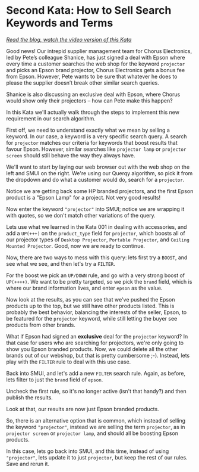 # Second Kata: How to Sell Search Keywords and Terms

<i><a href="https://opensourceconnections.com/blog/2020/10/19/pete-learns-about-selling-search-keywords-with-chorus/" target="_BLANK">Read the blog, watch the video version of this Kata</a></i>

Good news! Our intrepid supplier management team for Chorus Electronics, led by Pete’s colleague Shanice, has just signed a deal with Epson where every time a customer searches the web shop for the keyword `projector` and picks an Epson brand projector, Chorus Electronics gets a bonus fee from Epson. However, Pete wants to be sure that whatever he does to please the supplier doesn’t break other similar search queries.

Shanice is also discussing an exclusive deal with Epson, where Chorus would show only their projectors – how can Pete make this happen?

In this Kata we'll actually walk through the steps to implement this new requirement in our search algorithm.

First off, we need to understand exactly what we mean by selling a keyword.  In our case, a keyword is a very specific search query.  A search for `projector` matches our criteria for keywords that boost results that favour Epson.   However, similar searches like `projector lamp` or `projector screen` should still behave the way they always have.  

We'll want to start by laying our web browser out with the web shop on the left and SMUI on the right.  We're using our Querqy algorithm, so pick it from the dropdown and do what a customer would do, search for a `projector`.

Notice we are getting back some HP branded projectors, and the first Epson product is a "Epson Lamp" for a project.  Not very good results!

Now enter the keyword `"projector"` into SMUI; notice we are wrapping it with quotes, so we don't match other variations of the query.

Lets use what we learned in the Kata 001 in dealing with accessories, and add a `UP(+++)` on the `product_type` field for `projector`, which boosts all of our projector types of `Desktop Projector`, `Portable Projector`, and `Ceiling Mounted Projector`.  Good, now we are ready to continue.


Now, there are two ways to mess with this query:  lets first try a `BOOST`, and see what we see, and then let's try a `FILTER`.


For the boost we pick an `UP/DOWN` rule, and go with a very strong boost of `UP(++++)`.  We want to be pretty targeted, so we pick the `brand` field, which is where our brand information lives, and enter `epson` as the value.

Now look at the results, as you can see that we've pushed the Epson products up to the top, but we still have other products listed.   This is probably the best behavior, balancing the interests of the seller, Epson, to be featured for the `projector` keyword, while still letting the buyer see products from other brands.

What if Epson had signed an __exclusive__ deal for the `projector` keyword?  In that case for users who are searching for projectors, we're only going to show you Epson branded products.  Now, we could delete all the other brands out of our webshop, but that is pretty cumbersome ;-).   Instead, lets play with the `FILTER` rule to deal with this use case.

Back into SMUI, and let's add a new `FILTER` search rule.  Again, as before, lets filter to just the `brand` field of `epson`.

Uncheck the first rule, so it's no longer active (isn't that handy?) and then publish the results.

Look at that, our results are now just Epson branded products.   

So, there is an alternative option that is common, which instead of selling the keyword `"projector"`, instead we are selling the term `projector`, as in `projector screen` or `projector lamp`, and should all be boosting Epson products.

In this case, lets go back into SMUI, and this time, instead of using `"projector"`, lets update it to just `projector`, but keep the rest of our rules.  Save and rerun it.
